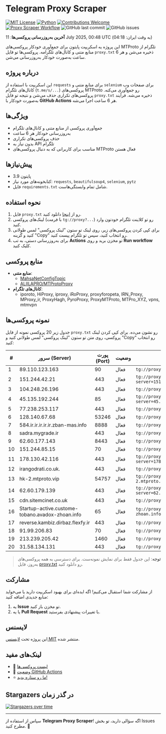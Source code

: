 # Telegram Proxy Scraper

[![MIT License](https://img.shields.io/badge/license-MIT-blue.svg)](https://opensource.org/licenses/MIT)
[![Python](https://img.shields.io/badge/python-3.9-blue)](https://www.python.org/downloads/)
[![Contributions Welcome](https://img.shields.io/badge/contributions-welcome-brightgreen.svg?style=flat)](https://github.com/Poriya58p/telegram-proxy-scraper/issues)
[![Proxy Scraper Workflow](https://github.com/Poriya58p/telegram-proxy-scraper/actions/workflows/scraper.yml/badge.svg)](https://github.com/Poriya58p/telegram-proxy-scraper/actions/workflows/scraper.yml)
![GitHub last commit](https://img.shields.io/github/last-commit/Poriya58p/telegram-proxy-scraper)
![GitHub issues](https://img.shields.io/github/issues/Poriya58p/telegram-proxy-scraper)

**آخرین به‌روزرسانی پروکسی‌ها**: 11 July 2025, 00:48 UTC (به وقت ایران: 04:18)

این پروژه یه اسکریپت پایتون برای جمع‌آوری خودکار پروکسی‌های MTProto تلگرام از منابع متنی و کانال‌های تلگرامه. پروکسی‌ها تو فایل `proxy.txt` ذخیره می‌شن و هر 6 ساعت به‌صورت خودکار به‌روزرسانی می‌شن.

## درباره پروژه

این اسکریپت با استفاده از `requests` برای منابع متنی و `selenium` برای صفحات وب کانال‌های تلگرام (`t.me/s/...`) پروکسی‌های MTProto رو جمع‌آوری می‌کنه. پروکسی‌های تکراری حذف می‌شن و نتیجه تو فایل `proxy.txt` ذخیره می‌شه. فرآیند به‌صورت خودکار با **GitHub Actions** هر 6 ساعت اجرا می‌شه.

## ویژگی‌ها
- جمع‌آوری پروکسی از منابع متنی و کانال‌های تلگرام
- به‌روزرسانی خودکار هر 6 ساعت
- حذف پروکسی‌های تکراری
- بدون نیاز به API تلگرام
- مناسب برای کاربرانی که به دنبال پروکسی‌های MTProto فعال هستن

## پیش‌نیازها
- پایتون 3.9
- کتابخونه‌های مورد نیاز: `requests`, `beautifulsoup4`, `selenium`, `pytz`
- فایل `requirements.txt` شامل تمام وابستگی‌هاست.

## نحوه استفاده
1. فایل `proxy.txt` رو از [اینجا](proxy.txt) دانلود کنید.
2. لینک‌های پروکسی (با فرمت `tg://proxy?...`) رو تو کلاینت تلگرام خودتون وارد کنید.
3. برای کپی کردن پروکسی‌های زیر، روی لینک تو ستون "لینک پروکسی" لمس طولانی کنید و گزینه "Copy" رو انتخاب کنید، سپس تو تلگرام پیست کنید.
4. برای به‌روزرسانی دستی، به تب **Actions** تو مخزن برید و روی **Run workflow** کلیک کنید.

## منابع پروکسی
- **منابع متنی**:
  - [MahsaNetConfigTopic](https://raw.githubusercontent.com/MahsaNetConfigTopic/proxy/main/proxies.txt)
  - [ALIILAPRO/MTProtoProxy](https://raw.githubusercontent.com/ALIILAPRO/MTProtoProxy/main/proxy-list.txt)
- **کانال‌های تلگرام**:
  - iporoto, HiProxy, iproxy, iRoProxy, proxyforopeta, IRN_Proxy, MProxy_ir, ProxyHagh, PyroProxy, ProxyMTProto, MTPro_XYZ, vpns, mtmvpn

## نمونه پروکسی‌ها
جدول زیر 20 پروکسی نمونه از فایل `proxy.txt` رو نشون می‌ده. برای کپی کردن لینک پروکسی، روی متن تو ستون "لینک پروکسی" لمس طولانی کنید و "Copy" رو انتخاب کنید:

| #  | سرور (Server)       | پورت (Port) | وضعیت     | لینک پروکسی                     |
|----|---------------------|-------------|-----------|---------------------------------|
| 1 | 89.110.123.163 | 90 | فعال | `tg://proxy?server=89.110.123.163&port=90&secret=7gPPmInDT3mcMnl8Tl-dbchtZWRpYS5zdGVhbXBvd2VyZWQuY29tLg==` |
| 2 | 151.244.42.21 | 443 | فعال | `tg://proxy?server=151.244.42.21&port=443&secret=ee0000f00f0f775555fffffff5006e2e696d656469612e737465616d706f77657265642e636f6d` |
| 3 | 104.248.26.196 | 443 | فعال | `tg://proxy?server=104.248.26.196&port=443&secret=eec80ff604fa45408f1d152624d3bffcf276616e2e6e616a76612e636f6d**` |
| 4 | 45.135.192.244 | 85 | فعال | `tg://proxy?server=45.135.192.244&port=85&secret=ee0000f00f0f775555fffffff5006e2e69646F776E6C6F61642E77696E646F77737570646174652E636F6D` |
| 5 | 77.238.253.117 | 443 | فعال | `tg://proxy?server=77.238.253.117&port=443&secret=7gffffffff_f_Adkb3dubG9hZC53aW5kb3dzdXBkYXRlLmNvbQ` |
| 6 | 128.140.67.68 | 53246 | فعال | `tg://proxy?server=128.140.67.68&port=53246&secret=1320PuNyHw_LQKT_Y7XNJw==` |
| 7 | 584.ir.ir.ir.ir.ir.zban-mas.info | 8888 | فعال | `tg://proxy?server=584.ir.ir.ir.ir.ir.zban-mas.info&port=8888&secret=7gAA8A8Pd1VV9QBuLmltZWRpYS5zdGVhbXBvd2VyZWQuY29t` |
| 8 | sadra.mygrade.ir | 443 | فعال | `tg://proxy?server=sadra.mygrade.ir&port=443&secret=7hYDAQIAAQAB_AMDhuJMOt1tZWRpYS5zdGVhbXBvd2VyZWQuY29t` |
| 9 | 62.60.177.143 | 8443 | فعال | `tg://proxy?server=62.60.177.143&port=8443&secret=FgMBAgABAAfwAwOG4kw63Q` |
| 10 | 151.244.85.15 | 70 | فعال | `tg://proxy?server=151.244.85.15&port=70&secret=7gffffffff_f_Adkb3dubG9hZC53aW5kb3dzdXBkYXRlLmNvbQ` |
| 11 | 178.130.42.116 | 443 | فعال | `tg://proxy?server=178.130.42.116&port=443&secret=eed77db43ee3721f0fcb40a4ff63b5cd276D656469612E737465616D706F77657265642E636F6D` |
| 12 | irangodrati.co.uk. | 443 | فعال | `tg://proxy?server=irangodrati.co.uk.&port=443&secret=7s8J5YYVhvOdr-WqHy_58gVtZWRpYS5zdGVhbXBvd2VyZWQuY29t﻿` |
| 13 | hk-2.mtproto.vip | 54757 | فعال | `tg://proxy?server=hk-2.mtproto.vip&port=54757&secret=ee4b89fcd61d4535451014c168e1e922cb617a7572652e6d6963726f736f66742e636f6d` |
| 14 | 62.60.179.139 | 443 | فعال | `tg://proxy?server=62.60.179.139&port=443&secret=7hYDAQIAAQAH8AMDhuJMOt1tZWRpYS5zdGVhbXBvd2VyZWQuY29tbWVkaWEuc3RlYW1wb3dlcmVkLmNvbQ` |
| 15 | cdn.sitemcinet.co.uk | 443 | فعال | `tg://proxy?server=cdn.sitemcinet.co.uk&port=443&secret=7gAA8A8Pd1VV____9QBuLmltZWRpYS5zdGVhbXBvd2VyZWQuY29t)__` |
| 16 | Startup-active.custome-tobano.avadox-zhoan.info | 65 | فعال | `tg://proxy?server=Startup-active.custome-tobano.avadox-zhoan.info&port=65&secret=7gAA8A8Pd1VV____9QBuLmltZWRpYS5zdGVhbXBvd2VyZWQuY29t` |
| 17 | reverse.kambiz.dirbaz.flexfy.ir | 443 | فعال | `tg://proxy?server=reverse.kambiz.dirbaz.flexfy.ir&port=443&secret=ddd81a1e1c8d876b687d273cce8ed6c16e` |
| 18 | 91.99.206.83 | 70 | فعال | `tg://proxy?server=91.99.206.83&port=70&secret=7gAA8A8Pd1VV____9QBuLmktLXcuZ28tLS0=` |
| 19 | 213.239.205.42 | 1460 | فعال | `tg://proxy?server=213.239.205.42&port=1460&secret=DDBighLLvXrFGRMCBVJdFQRueWVrdGFuZXQuY29t` |
| 20 | 31.58.134.131 | 443 | فعال | `tg://proxy?server=31.58.134.131&port=443&secret=7gAA8A8Pd1VV____9QBuLmltZWRpYS5zdGVhbXBvd2VyZWQuY29t` |


> **توجه**: این جدول فقط برای نمایش نمونه‌ست. برای دسترسی به همه پروکسی‌های به‌روز، فایل [proxy.txt](proxy.txt) رو دانلود کنید.

## مشارکت
از مشارکت شما استقبال می‌کنیم! اگه ایده‌ای برای بهبود اسکریپت دارید یا می‌خواید منابع جدیدی اضافه کنید:
1. یه **Issue** تو مخزن باز کنید.
2. یا یه **Pull Request** با تغییرات پیشنهادی بفرستید.

## لایسنس
این پروژه تحت [لایسنس MIT](LICENSE) منتشر شده.

## لینک‌های مفید
- 📄 [لیست پروکسی‌ها](proxy.txt)
- 🚀 [وضعیت GitHub Actions](https://github.com/Poriya58p/telegram-proxy-scraper/actions)
- ⭐ [ما رو ستاره بدید!](https://github.com/Poriya58p/telegram-proxy-scraper)

## Stargazers در گذر زمان
[![Stargazers over time](https://starchart.cc/Poriya58p/telegram-proxy-scraper.svg?variant=adaptive)](https://starchart.cc/Poriya58p/telegram-proxy-scraper)

---

سپاس از استفاده از **Telegram Proxy Scraper**! اگه سؤالی دارید، تو بخش Issues مطرح کنید. 🌟
